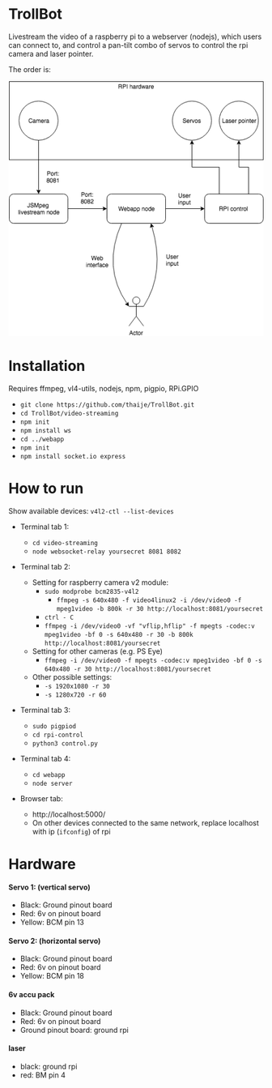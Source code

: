 
# TrollBot
Livestream the video of a  raspberry pi to a webserver (nodejs), which users can
connect to, and control a pan-tilt combo of servos to control the rpi camera and laser pointer.

The order is:   

![Diagram](https://github.com/thaije/TrollBot/blob/master/cat_laser_diagram.png)



# Installation
Requires ffmpeg, vl4-utils, nodejs, npm, pigpio, RPi.GPIO

- `git clone https://github.com/thaije/TrollBot.git`
- `cd TrollBot/video-streaming`
- `npm init`
- `npm install ws`
- `cd ../webapp`
- `npm init`
- `npm install socket.io express`

# How to run
Show available devices: `v4l2-ctl --list-devices`   


- Terminal tab 1:  
    - `cd video-streaming`  
    - `node websocket-relay yoursecret 8081 8082`  
- Terminal tab 2:  
    - Setting for raspberry camera v2 module: 		
	    - `sudo modprobe bcm2835-v4l2`
            - `ffmpeg -s 640x480 -f video4linux2 -i /dev/video0 -f mpeg1video -b 800k -r 30 http://localhost:8081/yoursecret`
	    - `ctrl - C`
	    - `ffmpeg -i /dev/video0 -vf "vflip,hflip" -f mpegts -codec:v mpeg1video -bf 0 -s 640x480 -r 30 -b 800k http://localhost:8081/yoursecret`
    - Setting for other cameras (e.g. PS Eye)
        - `ffmpeg -i /dev/video0 -f mpegts -codec:v mpeg1video -bf 0 -s 640x480 -r 30 http://localhost:8081/yoursecret`  
    - Other possible settings:
        - `-s 1920x1080 -r 30`
        - `-s 1280x720 -r 60`

- Terminal tab 3:
    - `sudo pigpiod`
    - `cd rpi-control`
    - `python3 control.py`

- Terminal tab 4:   
    - `cd webapp`  
    - `node server`  

- Browser tab:
    - http://localhost:5000/
    - On other devices connected to the same network, replace localhost with ip (`ifconfig`) of rpi


# Hardware
#### Servo 1: (vertical servo)
- Black: Ground pinout board
- Red: 6v on pinout board
- Yellow: BCM pin 13

#### Servo 2: (horizontal servo)
- Black: Ground pinout board
- Red: 6v on pinout board
- Yellow: BCM pin 18

#### 6v accu pack
- Black: Ground pinout board
- Red: 6v on pinout board
- Ground pinout board: ground rpi

#### laser
- black: ground rpi
- red: BM pin 4



